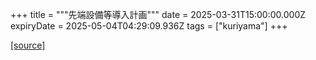 +++
title = """先端設備等導入計画"""
date = 2025-03-31T15:00:00.000Z
expiryDate = 2025-05-04T04:29:09.936Z
tags = ["kuriyama"]
+++


[[source]](https://www.town.kuriyama.hokkaido.jp/soshiki/51/95.html)
